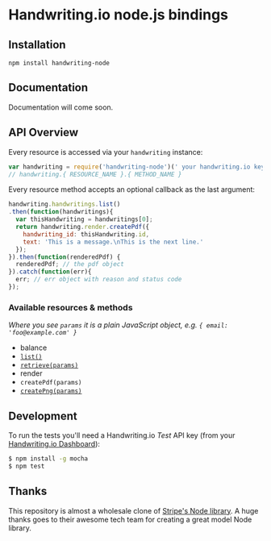 # Handwriting.io node.js bindings

## Installation

`npm install handwriting-node`

## Documentation

Documentation will come soon.

## API Overview

Every resource is accessed via your `handwriting` instance:

```js
var handwriting = require('handwriting-node')(' your handwriting.io key ', ' your handwriting.io secret ');
// handwriting.{ RESOURCE_NAME }.{ METHOD_NAME }
```

Every resource method accepts an optional callback as the last argument:

```js
handwriting.handwritings.list()
.then(function(handwritings){
  var thisHandwriting = handwritings[0];
  return handwriting.render.createPdf({
    handwriting_id: thisHandwriting.id,
    text: 'This is a message.\nThis is the next line.'
  });
}).then(function(renderedPdf) {
  renderedPdf; // the pdf object
}).catch(function(err){
  err; // err object with reason and status code
});
```

### Available resources & methods

*Where you see `params` it is a plain JavaScript object, e.g. `{ email: 'foo@example.com' }`*

 * balance
  * [`list()`](https://handwriting.io/docs/getting_started/#handwritings)
  * [`retrieve(params)`](https://handwriting.io/docs/getting_started/#handwritings)
 * render
  * `createPdf(params)`
  * [`createPng(params)`](https://handwriting.io/docs/getting_started/#render-an-image)


## Development

To run the tests you'll need a Handwriting.io *Test* API key (from your [Handwriting.io Dashboard](https://handwriting.io/account)):

```bash
$ npm install -g mocha
$ npm test
```

## Thanks

This repository is almost a wholesale clone of [Stripe's Node library](https://github.com/stripe/stripe-node). A huge thanks goes to their awesome tech team for creating a great model Node library.
